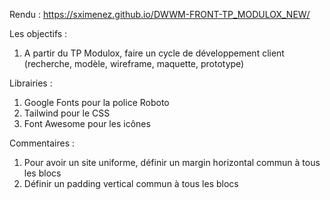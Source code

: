 Rendu : https://sximenez.github.io/DWWM-FRONT-TP_MODULOX_NEW/

Les objectifs : 
1. A partir du TP Modulox, faire un cycle de développement client (recherche, modèle, wireframe, maquette, prototype)

Librairies :
1. Google Fonts pour la police Roboto 
2. Tailwind pour le CSS
3. Font Awesome pour les icônes

Commentaires :
1. Pour avoir un site uniforme, définir un margin horizontal commun à tous les blocs
2. Définir un padding vertical commun à tous les blocs

